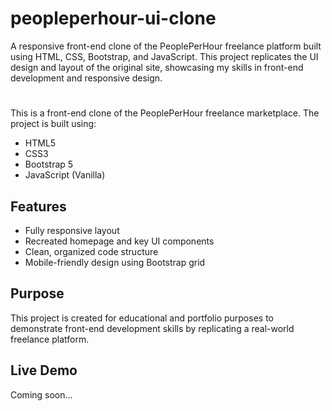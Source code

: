 # peopleperhour-ui-clone
A responsive front-end clone of the PeoplePerHour freelance platform built using HTML, CSS, Bootstrap, and JavaScript. This project replicates the UI design and layout of the original site, showcasing my skills in front-end development and responsive design.
#
This is a front-end clone of the PeoplePerHour freelance marketplace. The project is built using:

- HTML5
- CSS3
- Bootstrap 5
- JavaScript (Vanilla)

## Features
- Fully responsive layout
- Recreated homepage and key UI components
- Clean, organized code structure
- Mobile-friendly design using Bootstrap grid

## Purpose
This project is created for educational and portfolio purposes to demonstrate front-end development skills by replicating a real-world freelance platform.

## Live Demo
Coming soon... 

